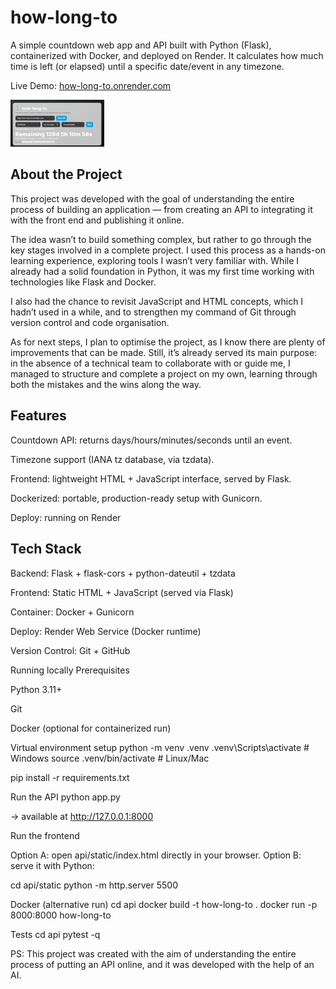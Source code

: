 # how-long-to

A simple countdown web app and API built with Python (Flask), containerized with Docker, and deployed on Render.
It calculates how much time is left (or elapsed) until a specific date/event in any timezone.

Live Demo: [how-long-to.onrender.com](https://how-long-to.onrender.com/)

<img src="https://github.com/ERaines/how-long-to/blob/main/WEB/image/Screenshot%202025-08-20%20184909.png?raw=true" 
     alt="Imagem de How long to" width="150"/>


## About the Project

This project was developed with the goal of understanding the entire process of building an application — from creating an API to integrating it with the front end and publishing it online.

The idea wasn’t to build something complex, but rather to go through the key stages involved in a complete project. I used this process as a hands-on learning experience, exploring tools I wasn’t very familiar with. While I already had a solid foundation in Python, it was my first time working with technologies like Flask and Docker.

I also had the chance to revisit JavaScript and HTML concepts, which I hadn’t used in a while, and to strengthen my command of Git through version control and code organisation.

As for next steps, I plan to optimise the project, as I know there are plenty of improvements that can be made. Still, it’s already served its main purpose: in the absence of a technical team to collaborate with or guide me, I managed to structure and complete a project on my own, learning through both the mistakes and the wins along the way.


## Features

Countdown API: returns days/hours/minutes/seconds until an event.

Timezone support (IANA tz database, via tzdata).

Frontend: lightweight HTML + JavaScript interface, served by Flask.

Dockerized: portable, production-ready setup with Gunicorn.

Deploy: running on Render



## Tech Stack

Backend: Flask + flask-cors + python-dateutil + tzdata

Frontend: Static HTML + JavaScript (served via Flask)

Container: Docker + Gunicorn

Deploy: Render Web Service (Docker runtime)

Version Control: Git + GitHub

Running locally
Prerequisites

Python 3.11+

Git

Docker (optional for containerized run)

Virtual environment setup
python -m venv .venv
.venv\Scripts\activate    # Windows
source .venv/bin/activate  # Linux/Mac

pip install -r requirements.txt

Run the API
python app.py


→ available at http://127.0.0.1:8000

Run the frontend

Option A: open api/static/index.html directly in your browser.
Option B: serve it with Python:

cd api/static
python -m http.server 5500

Docker (alternative run)
cd api
docker build -t how-long-to .
docker run -p 8000:8000 how-long-to

Tests
cd api
pytest -q


PS: This project was created with the aim of understanding the entire process of putting an API online, and it was developed with the help of an AI.
